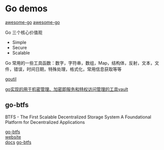# Go demos

[awesome-go](https://awesome-go.com/)
[awesome-go](https://github.com/avelino/awesome-go)

Go 三个核心价值观

- Simple
- Secure
- Scalable

Go 常用的一些工具函数：数字，字符串，数组，Map，结构体，反射，文本，文件，错误，时间日期，特殊处理，格式化，常用信息获取等等

[goutil](https://github.com/gookit/goutil)

[go实现的用于机密管理、加密即服务和特权访问管理的工具vault](https://github.com/hashicorp/vault)

## go-btfs

BTFS - The First Scalable Decentralized Storage System
A Foundational Platform for Decentralized Applications

[go-btfs](https://github.com/bittorrent/go-btfs)  
[website](https://www.btfs.io/)  
[docs](https://docs.btfs.io/docs/btfs20-architecture)
[go-btfs](https://github.com/tron-us/go-btfs)
